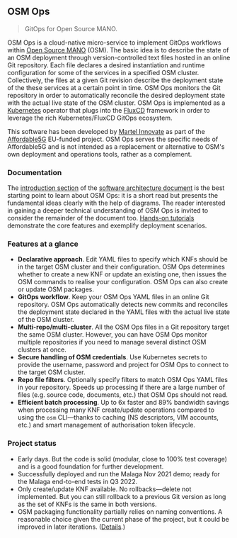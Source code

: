 OSM Ops
-------
> GitOps for Open Source MANO.

OSM Ops is a cloud-native micro-service to implement GitOps workflows
within [Open Source MANO][osm] (OSM). The basic idea is to describe
the state of an OSM deployment through version-controlled text files
hosted in an online Git repository. Each file declares a desired instantiation
and runtime configuration for some of the services in a specified OSM
cluster. Collectively, the files at a given Git revision describe the
deployment state of the these services at a certain point in time.
OSM Ops monitors the Git repository in order to automatically reconcile
the desired deployment state with the actual live state of the OSM
cluster. OSM Ops is implemented as a [Kubernetes][k8s] operator that
plugs into the [FluxCD][flux] framework in order to leverage the rich
Kubernetes/FluxCD GitOps ecosystem.

This software has been developed by [Martel Innovate][martel] as part
of the [Affordable5G][a5g] EU-funded project. OSM Ops serves the specific
needs of Affordable5G and is not intended as a replacement or alternative
to OSM's own deployment and operations tools, rather as a complement.


### Documentation

The [introduction section][arch.intro] of the [software architecture
document][arch] is the best starting point to learn about OSM Ops:
it is a short read but presents the fundamental ideas clearly with
the help of diagrams. The reader interested in gaining a deeper technical
understanding of OSM Ops is invited to consider the remainder of the
document too. [Hands-on tutorials][demos] demonstrate the core features
and exemplify deployment scenarios.


### Features at a glance

- **Declarative approach**. Edit YAML files to specify which KNFs should
  be in the target OSM cluster and their configuration. OSM Ops determines
  whether to create a new KNF or update an existing one, then issues the
  OSM commands to realise your configuration. OSM Ops can also create or
  update OSM packages.
- **GitOps workflow**. Keep your OSM Ops YAML files in an online Git
  repository. OSM Ops automatically detects new commits and reconciles
  the deployment state declared in the YAML files with the actual live
  state of the OSM cluster.
- **Multi-repo/multi-cluster**. All the OSM Ops files in a Git repository
  target the same OSM cluster. However, you can have OSM Ops monitor multiple
  repositories if you need to manage several distinct OSM clusters at once.
- **Secure handling of OSM credentials**. Use Kubernetes secrets to provide
  the username, password and project for OSM Ops to connect to the target
  OSM cluster.
- **Repo file filters**. Optionally specify filters to match OSM Ops YAML
  files in your repository. Speeds up processing if there are a large number
  of files (e.g. source code, documents, etc.) that OSM Ops should not read.
- **Efficient batch processing**. Up to 6x faster and 89% bandwidth savings
  when processing many KNF create/update operations compared to using the
  `osm` CLI—thanks to caching (NS descriptors, VIM accounts, etc.) and
  smart management of authorisation token lifecycle.


### Project status

- Early days. But the code is solid (modular, close to 100% test coverage)
  and is a good foundation for further development.
- Successfully deployed and run the Malaga Nov 2021 demo; ready for the
  Malaga end-to-end tests in Q3 2022.
- Only create/update KNF available. No rollbacks—delete not implemented.
  But you can still rollback to a previous Git version as long as the set
  of KNFs is the same in both versions.
- OSM packaging functionality partially relies on naming conventions. A
  reasonable choice given the current phase of the project, but it could
  be improved in later iterations. ([Details][pkg].)



[arch]: ./docs/arch/README.md
[arch.intro]: ./docs/arch/intro.md
[a5g]: https://www.affordable5g.eu/
    "Affordable5G"
[demos]: ./docs/demos/README.md
[flux]: https://fluxcd.io/
    "Flux - the GitOps family of projects"
[k8s]: https://en.wikipedia.org/wiki/Kubernetes
    "Kubernetes"
[martel]: https://www.martel-innovate.com/
    "Martel Innovate"
[osm]: https://osm.etsi.org/
    "Open Source MANO"
[pkg]: ./docs/osm-pkgs.md